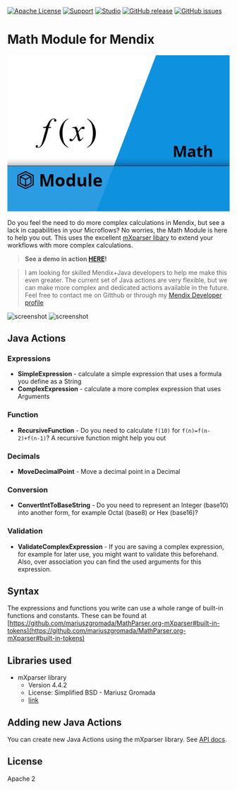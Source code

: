 [![Apache License](https://img.shields.io/badge/license-Apache%202.0-orange.svg)](http://www.apache.org/licenses/LICENSE-2.0)
[![Support](https://img.shields.io/badge/Support-Community-orange.svg)](https://docs.mendix.com/developerportal/app-store/app-store-content-support)
[![Studio](https://img.shields.io/badge/Studio%20version-8.0%2B-blue.svg)](https://appstore.home.mendix.com/link/modeler/)
[![GitHub release](https://img.shields.io/github/release/JelteMX/mendix-math-module)](https://github.com/JelteMX/mendix-math-module/releases/latest)
[![GitHub issues](https://img.shields.io/github/issues/JelteMX/mendix-math-module)](https://github.com/JelteMX/mendix-math-module/issues)

# Math Module for Mendix

![Icon](/assets/AppStoreIcon.png)

Do you feel the need to do more complex calculations in Mendix, but see a lack in capabilities in your Microflows? No worries, the Math Module is here to help you out. This uses the excellent [mXparser libary](https://mathparser.org/) to extend your workflows with more complex calculations.

> **See a demo in action [HERE](https://mathenginetestapp-sandbox.mxapps.io/p/simple)!**

> I am looking for skilled Mendix+Java developers to help me make this even greater. The current set of Java actions are very flexible, but we can make more complex and dedicated actions available in the future. Feel free to contact me on Gitthub or through my [Mendix Developer profile](https://developer.mendixcloud.com/link/profile/overview/24785)

![screenshot](/assets/screenshot-simple.png)
![screenshot](/assets/screenshot-complex.png)

## Java Actions

### Expressions

- **SimpleExpression** - calculate a simple expression that uses a formula you define as a String
- **ComplexExpression** - calculate a more complex expression that uses Arguments

### Function

- **RecursiveFunction** - Do you need to calculate `f(10)` for `f(n)=f(n-2)+f(n-1)`? A recursive function might help you out

### Decimals

- **MoveDecimalPoint** - Move a decimal point in a Decimal

### Conversion

- **ConvertIntToBaseString** - Do you need to represent an Integer (base10) into another form, for example Octal (base8) or Hex (base16)?

### Validation

- **ValidateComplexExpression** - If you are saving a complex expression, for example for later use, you might want to validate this beforehand. Also, over association you can find the used arguments for this expression.

## Syntax

The expressions and functions you write can use a whole range of built-in functions and constants. These can be found at [https://github.com/mariuszgromada/MathParser.org-mXparser#built-in-tokens](https://github.com/mariuszgromada/MathParser.org-mXparser#built-in-tokens)

## Libraries used

- mXparser library
    - Version 4.4.2
    - License: Simplified BSD - Mariusz Gromada
    - [link](https://github.com/mariuszgromada/MathParser.org-mXparser/blob/master/LICENSE.txt)

## Adding new Java Actions

You can create new Java Actions using the mXparser library. See [API docs](http://mathparser.org/api/org/mariuszgromada/math/mxparser/package-summary.html).

## License

Apache 2
